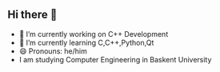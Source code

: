 ## Hi there 👋

- 🔭 I’m currently working on C++ Development
- 🌱 I’m currently learning C,C++,Python,Qt
- 😄 Pronouns: he/him
-    I am studying Computer Engineering in Baskent University
  
